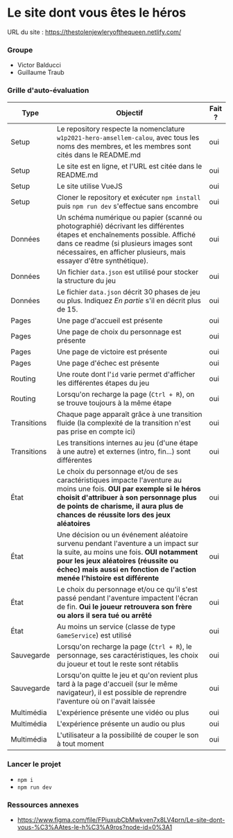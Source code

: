 # Le site dont vous êtes le héros

URL du site : https://thestolenjewleryofthequeen.netlify.com/

### Groupe

- Victor Balducci
- Guillaume Traub

### Grille d'auto-évaluation

| Type  | Objectif | Fait ? | 
| ----- | -------- | ------ |
| Setup | Le repository respecte la nomenclature `w1p2021-hero-amsellem-calou`, avec tous les noms des membres, et les membres sont cités dans le README.md |oui|
| Setup | Le site est en ligne, et l'URL est citée dans le README.md |oui|
| Setup | Le site utilise VueJS |oui|
| Setup | Cloner le repository et exécuter `npm install` puis `npm run dev` s'effectue sans encombre |oui|
| Données | Un schéma numérique ou papier (scanné ou photographié) décrivant les différentes étapes et enchaînements possible. Affiché dans ce readme (si plusieurs images sont nécessaires, en afficher plusieurs, mais essayer d'être synthétique). |oui|
| Données | Un fichier `data.json` est utilisé pour stocker la structure du jeu |oui|
| Données | Le fichier `data.json` décrit 30 phases de jeu ou plus. Indiquez *En partie* s'il en décrit plus de 15. |oui|
| Pages | Une page d'accueil est présente |oui|
| Pages | Une page de choix du personnage est présente |oui|
| Pages | Une page de victoire est présente |oui|
| Pages | Une page d'échec est présente |oui|
| Routing | Une route dont l'`id` varie permet d'afficher les différentes étapes du jeu |oui|
| Routing | Lorsqu'on recharge la page (`Ctrl + R`), on se trouve toujours à la même étape |oui|
| Transitions | Chaque page apparaît grâce à une transition fluide (la complexité de la transition n'est pas prise en compte ici) |oui|
| Transitions | Les transitions internes au jeu (d'une étape à une autre) et externes (intro, fin...) sont différentes |oui|
| État | Le choix du personnage et/ou de ses caractéristiques impacte l'aventure au moins une fois. **OUI par exemple si le héros choisit d'attribuer à son personnage plus de points de charisme, il aura plus de chances de réussite lors des jeux aléatoires** |oui|
| État | Une décision ou un événement aléatoire survenu pendant l'aventure a un impact sur la suite, au moins une fois. **OUI notamment pour les jeux aléatoires (réussite ou échec) mais aussi en fonction de l'action menée l'histoire est différente** |oui|
| État | Le choix du personnage et/ou ce qu'il s'est passé pendant l'aventure impactent l'écran de fin. **Oui le joueur retrouvera son frère ou alors il sera tué ou arrêté** |oui|
| État | Au moins un service (classe de type `GameService`) est utilisé |oui|
| Sauvegarde | Lorsqu'on recharge la page (`Ctrl + R`), le personnage, ses caractéristiques, les choix du joueur et tout le reste sont rétablis |oui|
| Sauvegarde | Lorsqu'on quitte le jeu et qu'on revient plus tard à la page d'accueil (sur le même navigateur), il est possible de reprendre l'aventure où on l'avait laissée |oui|
| Multimédia | L'expérience présente une vidéo ou plus |oui|
| Multimédia | L'expérience présente un audio ou plus |oui|
| Multimédia | L'utilisateur a la possibilité de couper le son à tout moment |oui|


### Lancer le projet
* `npm i`
* `npm run dev`

### Ressources annexes

* https://www.figma.com/file/FPiuxubCbMwkven7x8LV4prn/Le-site-dont-vous-%C3%AAtes-le-h%C3%A9ros?node-id=0%3A1

